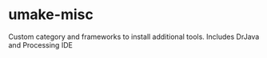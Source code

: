 # umake-misc

Custom category and frameworks to install additional tools. Includes DrJava and Processing IDE
